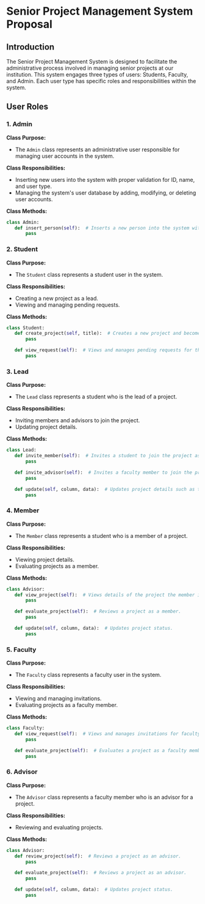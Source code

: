 # Senior Project Management System Proposal

## Introduction
The Senior Project Management System is designed to facilitate the administrative process involved in managing senior projects at our institution. This system engages three types of users: Students, Faculty, and Admin. Each user type has specific roles and responsibilities within the system.

## User Roles

### 1. Admin
**Class Purpose:**
- The `Admin` class represents an administrative user responsible for managing user accounts in the system.

**Class Responsibilities:**
- Inserting new users into the system with proper validation for ID, name, and user type.
- Managing the system's user database by adding, modifying, or deleting user accounts.

**Class Methods:**
```python
class Admin:
   def insert_person(self):  # Inserts a new person into the system with proper validation for user input.
       pass
```

### 2. Student
**Class Purpose:**
- The `Student` class represents a student user in the system.

**Class Responsibilities:**
- Creating a new project as a lead.
- Viewing and managing pending requests.

**Class Methods:**
```python
class Student:
   def create_project(self, title):  # Creates a new project and becomes the lead.
       pass

   def view_request(self):  # Views and manages pending requests for the student's project.
       pass
```


### 3. Lead
**Class Purpose:**
- The `Lead` class represents a student who is the lead of a project.

**Class Responsibilities:**
- Inviting members and advisors to join the project.
- Updating project details.

**Class Methods:**
```python
class Lead:
   def invite_member(self):  # Invites a student to join the project as a member.
       pass

   def invite_advisor(self):  # Invites a faculty member to join the project as an advisor.
       pass

   def update(self, column, data):  # Updates project details such as title or status.
       pass
```

### 4. Member
**Class Purpose:**
- The `Member` class represents a student who is a member of a project.

**Class Responsibilities:**
- Viewing project details.
- Evaluating projects as a member.

**Class Methods:**
```python
class Advisor:
   def view_project(self):  # Views details of the project the member is part of.
       pass

   def evaluate_project(self):  # Reviews a project as a member.
       pass

   def update(self, column, data):  # Updates project status.
       pass
```

### 5. Faculty
**Class Purpose:**
- The `Faculty` class represents a faculty user in the system.

**Class Responsibilities:**
- Viewing and managing invitations.
- Evaluating projects as a faculty member.

**Class Methods:**
```python
class Faculty:
   def view_request(self):  # Views and manages invitations for faculty.
       pass

   def evaluate_project(self):  # Evaluates a project as a faculty member.
       pass
```

### 6. Advisor
**Class Purpose:**
- The `Advisor` class represents a faculty member who is an advisor for a project.

**Class Responsibilities:**
- Reviewing and evaluating projects.

**Class Methods:**
```python
class Advisor:
   def review_project(self):  # Reviews a project as an advisor.
       pass

   def evaluate_project(self):  # Reviews a project as an advisor.
       pass

   def update(self, column, data):  # Updates project status.
       pass
```